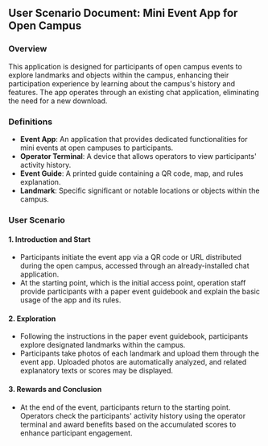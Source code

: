 ## User Scenario Document: Mini Event App for Open Campus

### Overview

This application is designed for participants of open campus events to explore landmarks and objects within the campus, enhancing their participation experience by learning about the campus's history and features. The app operates through an existing chat application, eliminating the need for a new download.

### Definitions

- **Event App**: An application that provides dedicated functionalities for mini events at open campuses to participants.
- **Operator Terminal**: A device that allows operators to view participants' activity history.
- **Event Guide**: A printed guide containing a QR code, map, and rules explanation.
- **Landmark**: Specific significant or notable locations or objects within the campus.

### User Scenario

#### 1. Introduction and Start

- Participants initiate the event app via a QR code or URL distributed during the open campus, accessed through an already-installed chat application.
- At the starting point, which is the initial access point, operation staff provide participants with a paper event guidebook and explain the basic usage of the app and its rules.

#### 2. Exploration

- Following the instructions in the paper event guidebook, participants explore designated landmarks within the campus.
- Participants take photos of each landmark and upload them through the event app. Uploaded photos are automatically analyzed, and related explanatory texts or scores may be displayed.

#### 3. Rewards and Conclusion

- At the end of the event, participants return to the starting point. Operators check the participants' activity history using the operator terminal and award benefits based on the accumulated scores to enhance participant engagement.
